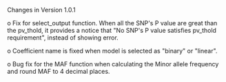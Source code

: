 Changes in Version 1.0.1

  o Fix for select_output function. When all the SNP's P value are great than the pv_thold, it provides a notice that            "No SNP's P value satisfies pv_thold requirement", instead of showing error. 

  o Coefficient name is fixed when model is selected as "binary" or "linear".
 
  o Bug fix for the MAF function when calculating the Minor allele frequency and round MAF to 4 decimal places.